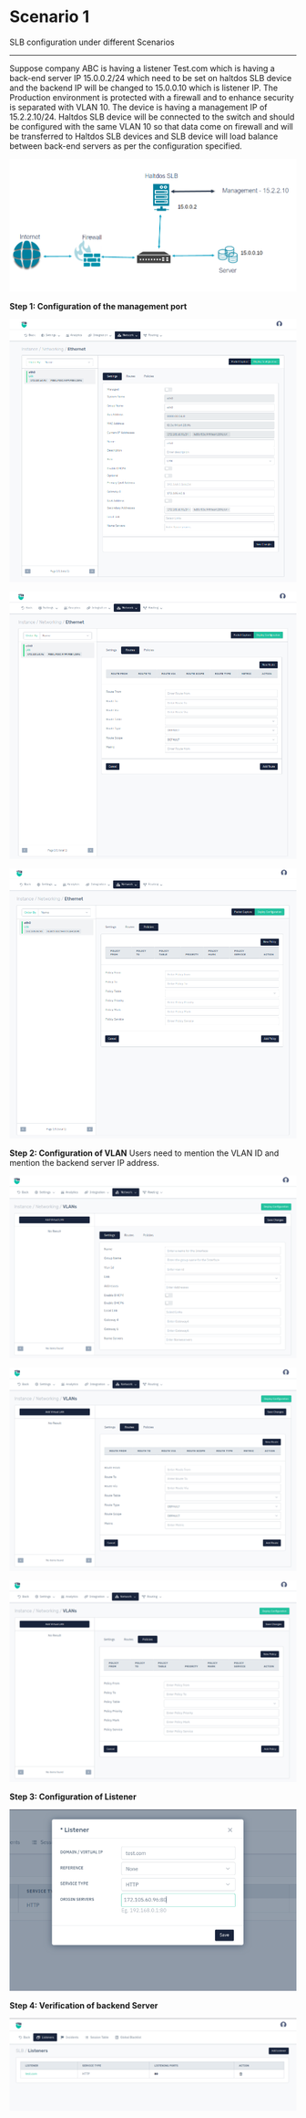 # Scenario 1

SLB configuration under different Scenarios

---

Suppose company ABC is having a listener Test.com which is having a back-end server IP 15.0.0.2/24 which need to be set on haltdos SLB device and the backend IP will be changed to 15.0.0.10 which is listener IP. The Production environment is protected with a firewall and to enhance security is separated with VLAN 10. The device is having a management IP of 15.2.2.10/24. Haltdos SLB device will be connected to the switch and should be configured with the same VLAN 10 so that data come on firewall and will be transferred to Haltdos SLB devices and SLB device will load balance between back-end servers as per the configuration specified.

![Diagram](/img/adc/v6/scenarios/scenario1-1.png)

**Step 1: Configuration of the management port**
   
![Diagram](/img/adc/v8/ethernet_1.png)

![Diagram](/img/adc/v8/ethernet_2.png)

![Diagram](/img/adc/v8/ethernet_3.png)

**Step 2: Configuration of VLAN**
Users need to mention the VLAN ID and mention the backend server IP address.

![Diagram](/img/adc/v8/vlan_1.png)

![Diagram](/img/adc/v8/vlan_2.png)

![Diagram](/img/adc/v8/vlan_3.png)

**Step 3: Configuration of Listener**

![Diagram](/img/adc/v8/listeners_2.png)

**Step 4: Verification of backend Server**

![Diagram](/img/adc/v8/listeners_1.png)














